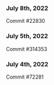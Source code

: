 ### July 8th, 2022

Commit #22830

### July 5th, 2022

Commit #314353


### July 4th, 2022

Commit #72281
